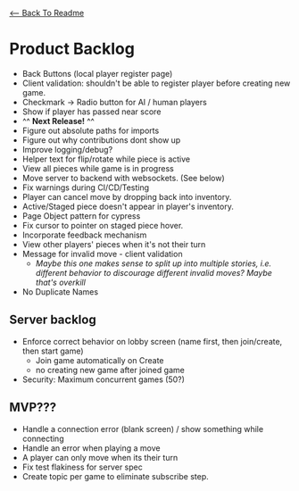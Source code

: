 [<-- Back To Readme](./README.md)

# Product Backlog

-   Back Buttons (local player register page)
-   Client validation: shouldn't be able to register player before creating new game.
-   Checkmark -> Radio button for AI / human players
-   Show if player has passed near score
-   ^^ **Next Release!** ^^
-   Figure out absolute paths for imports
-   Figure out why contributions dont show up
-   Improve logging/debug?
-   Helper text for flip/rotate while piece is active
-   View all pieces while game is in progress
-   Move server to backend with websockets. (See below)
-   Fix warnings during CI/CD/Testing
-   Player can cancel move by dropping back into inventory.
-   Active/Staged piece doesn't appear in player's inventory.
-   Page Object pattern for cypress
-   Fix cursor to pointer on staged piece hover.
-   Incorporate feedback mechanism
-   View other players' pieces when it's not their turn
-   Message for invalid move - client validation
    -   _Maybe this one makes sense to split up into multiple stories, i.e. different behavior to discourage different invalid moves? Maybe that's overkill_
-   No Duplicate Names

## Server backlog

-   Enforce correct behavior on lobby screen (name first, then join/create, then start game)
    - Join game automatically on Create
    - no creating new game after joined game
-   Security: Maximum concurrent games (50?)

## MVP??? 

-   Handle a connection error (blank screen) / show something while connecting
-   Handle an error when playing a move
-   A player can only move when its their turn
-   Fix test flakiness for server spec
-   Create topic per game to eliminate subscribe step.
